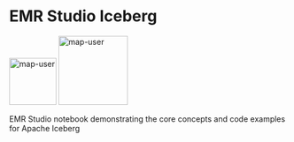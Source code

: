 # EMR Studio Iceberg

<img width="85" alt="map-user" src="https://img.shields.io/badge/views-217-green"> <img width="125" alt="map-user" src="https://img.shields.io/badge/unique visits-078-green">

EMR Studio notebook demonstrating the core concepts and code examples for Apache Iceberg
